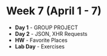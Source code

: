 # Week 7 (April 1 - 7)
* **Day 1** - GROUP PROJECT
* **Day 2** - JSON, XHR Requests
* **HW** - Favorite Places
* **Lab Day** - Exercises